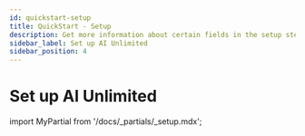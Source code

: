 ```yaml
---
id: quickstart-setup
title: QuickStart - Setup 
description: Get more information about certain fields in the setup steps.
sidebar_label: Set up AI Unlimited	
sidebar_position: 4
---
```


# Set up AI Unlimited

import MyPartial from '/docs/_partials/_setup.mdx';

<MyPartial />


